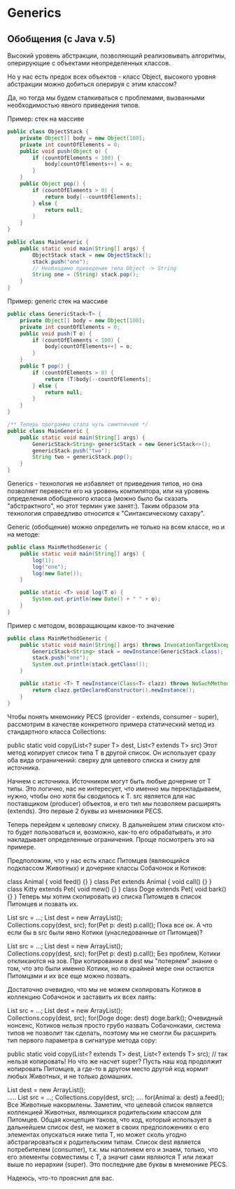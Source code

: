 # Generics
## Обобщения (c Java v.5)

Высокий уровень абстракции, позволяющий реализовывать алгоритмы, оперирующие с объектами неопределенных классов.

Но у нас есть предок всех объектов - класс Object, высокого уровня абстракции можно добиться оперируя с этим классом?

Да, но тогда мы будем сталкиваться с проблемами, вызванными необходимостью явного приведения типов.

Пример: стек на массиве
```java
public class ObjectStack {
    private Object[] body = new Object[100];
    private int countOfElements = 0;
    public void push(Object o) {
        if (countOfElements < 100) {
            body[countOfElements++] = o;
        }
    }
    public Object pop() {
        if (countOfElements > 0) {
            return body[--countOfElements];
        } else {
            return null;
        }
    }
}

public class MainGeneric {
    public static void main(String[] args) {
        ObjectStack stack = new ObjectStack();
        stack.push("one");
        // Необходимо приведение типа Object -> String
        String one = (String) stack.pop();
    }
}
```

Пример: generic стек на массиве
```java
public class GenericStack<T> {
    private Object[] body = new Object[100];
    private int countOfElements = 0;
    public void push(T o) {
        if (countOfElements < 100) {
            body[countOfElements++] = o;
        }
    }
    public T pop() {
        if (countOfElements > 0) {
            return (T)body[--countOfElements];
        } else {
            return null;
        }
    }
}

/** Теперь программа стала чуть симптичнее */
public class MainGeneric {
    public static void main(String[] args) {
        GenericStack<String> genericStack = new GenericStack<>();
        genericStack.push("two");
        String two = genericStack.pop();
    }
}

```

Generics - технология не избавляет от приведения типов, но она позволяет перевести его на уровень компилятора, 
или на уровень определения обобщенного класса (можно было бы сказать "абстрактного", но этот термин уже занят:).
Таким образом эта технология справедливо относится к "Синтаксическому сахару".

Generic (обобщение) можно определить не только на всем классе, но и на методе:

```java
public class MainMethodGeneric {
    public static void main(String[] args) {
        log(1);
        log("one");
        log(new Date());
    }

    public static <T> void log(T o) {
        System.out.println(new Date() + " " + o);
    }
}
```
Пример с методом, возвращающим какое-то значение
```java
public class MainMethodGeneric {
    public static void main(String[] args) throws InvocationTargetException, NoSuchMethodException, InstantiationException, IllegalAccessException {
        GenericStack<String> stack = newInstance(GenericStack.class);
        stack.push("one");
        System.out.println(stack.getClass());
    }

    public static <T> T newInstance(Class<T> clazz) throws NoSuchMethodException, InvocationTargetException, InstantiationException, IllegalAccessException {
        return clazz.getDeclaredConstructor().newInstance();
    }
}

```


Чтобы понять мнемонику PECS (provider - extends, consumer - super), рассмотрим в качестве конкретного примера статический метод из стандартного класса Collections:

public static <T> void copy(List<? super T> dest, List<? extends T> src)
Этот метод копирует список типа Т в другой список. Он использует сразу оба вида ограничений: сверху для целевого списка и снизу для источника.

Начнем с источника. Источником могут быть любые дочерние от T типы. Это логично, нас не интересует, что именно мы перекладываем, нужно, чтобы оно хотя бы сводилось к T. src является для нас поставщиком (producer) объектов, и его тип мы позволяем расширять (extends). Это первые 2 буквы из мнемоники PECS.

Теперь перейдем к целевому списку. В дальнейшем этим списком кто-то будет пользоваться и, возможно, как-то его обрабатывать, и это накладывает определенные ограничения. Проще посмотреть это на примере.

Предположим, что у нас есть класс Питомцев (являющийся подклассом Животных) и дочерние классы Собачонок и Котиков:

class Animal { void feed() {} }
class Pet extends Animal { void call() {} }
class Kitty extends Pet{ void mew() {} }
class Doge extends Pet{ void bark() {} }
Теперь мы хотим скопировать из списка Питомцев в список Питомцев и позвать их.

List<Pet> src = ...;
List<Pet> dest = new ArrayList<Pet>();    
Collections.copy(dest, src);
for(Pet p: dest) p.call();
Пока все ок. А что если бы в src были явно Котики (унаследованные от Питомцев)?

List<Kitty> src = ...;
List<Pet> dest = new ArrayList<Pet>();    
Collections.copy(dest, src);
for(Pet p: dest) p.call();
Без проблем, Котики откликаются на зов. При копировании в dest мы "потеряем" знание о том, что это были именно Котики, но по крайней мере они остаются Питомцами и их все еще можно позвать.

Достаточно очевидно, что мы не можем скопировать Котиков в коллекцию Собачонок и заставить их всех лаять:

List<Kitty> src = ...;
List<Doge> dest = new ArrayList<Doge>();    
Collections.copy(dest, src);
for(Doge doge: dest) doge.bark();
Очевидный нонсенс, Котиков нельзя просто грубо назвать Собачонками, система типов не позволит так сделать, поэтому мы не смогли бы расширить тип первого параметра в сигнатуре метода copy:

public static <T> void copy(List<? extends T> dest, List<? extends T> src); // так нельзя копировать!
Но что же насчет super? Пусть наш код продолжит копировать Питомцев, а где-то в другом место другой код кормит любых Животных, и не только домашних.

List<Animal> dest = new ArrayList<Animal>();   
.....
List<Kitty> src = ...;
Collections.<Pet>copy(dest, src);
....
for(Animal a: dest) a.feed();
Все Животные накормлены. Заметим, что целевой список является коллекцией Животных, являющихся родительским классом для Питомцев. Общая концепция такова, что код, который использует в дальнейшем список dest, не может в своих предположениях о его элементах опускаться ниже типа T, но может сколь угодно абстрагироваться к родительским типам. Список dest является потребителем (consumer), т.к. мы наполняем его и знаем, только, что его элементы совместимы с T, а значит сами являются T или лежат выше по иерархии (super). Это последние две буквы в мнемонике PECS.

Надеюсь, что-то прояснил для вас.